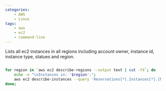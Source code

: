 ```yaml
---
categories:
    - AWS
    - Linux
tags:
    - aws
    - ec2
    - command-line
---
```


Lists all ec2 instances in all regions including account owner, instance id, instance type, statues and region.

```bash

for region in `aws ec2 describe-regions --output text | cut -f4`; do
    echo -e "\nInstances in: '$region':";
    aws ec2 describe-instances --query 'Reservations[*].Instances[*].[NetworkInterfaces[0].OwnerId, Placement.AvailabilityZone, VpcId, InstanceId, InstanceType, State.Name]' --output text --region ${region};
done;

```
